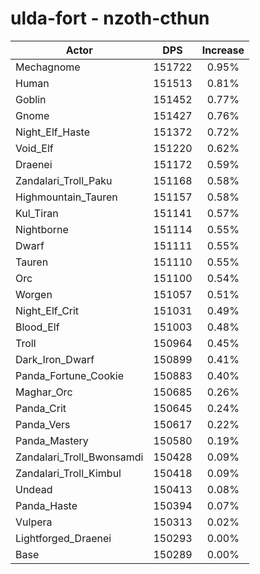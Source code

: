 # ulda-fort - nzoth-cthun
| Actor | DPS | Increase |
|---|:---:|:---:|
|Mechagnome|151722|0.95%|
|Human|151513|0.81%|
|Goblin|151452|0.77%|
|Gnome|151427|0.76%|
|Night_Elf_Haste|151372|0.72%|
|Void_Elf|151220|0.62%|
|Draenei|151172|0.59%|
|Zandalari_Troll_Paku|151168|0.58%|
|Highmountain_Tauren|151157|0.58%|
|Kul_Tiran|151141|0.57%|
|Nightborne|151114|0.55%|
|Dwarf|151111|0.55%|
|Tauren|151110|0.55%|
|Orc|151100|0.54%|
|Worgen|151057|0.51%|
|Night_Elf_Crit|151031|0.49%|
|Blood_Elf|151003|0.48%|
|Troll|150964|0.45%|
|Dark_Iron_Dwarf|150899|0.41%|
|Panda_Fortune_Cookie|150883|0.40%|
|Maghar_Orc|150685|0.26%|
|Panda_Crit|150645|0.24%|
|Panda_Vers|150617|0.22%|
|Panda_Mastery|150580|0.19%|
|Zandalari_Troll_Bwonsamdi|150428|0.09%|
|Zandalari_Troll_Kimbul|150418|0.09%|
|Undead|150413|0.08%|
|Panda_Haste|150394|0.07%|
|Vulpera|150313|0.02%|
|Lightforged_Draenei|150293|0.00%|
|Base|150289|0.00%|
